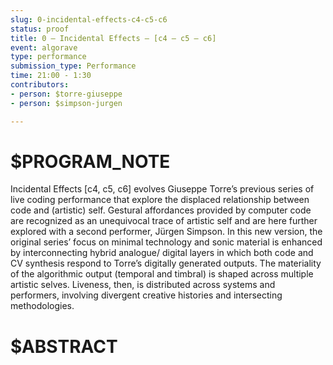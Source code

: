 ```yaml
---
slug: 0-incidental-effects-c4-c5-c6
status: proof
title: 0 – Incidental Effects – [c4 – c5 – c6]
event: algorave
type: performance
submission_type: Performance
time: 21:00 - 1:30
contributors:
- person: $torre-giuseppe
- person: $simpson-jurgen

---
```


# $PROGRAM_NOTE

Incidental Effects [c4, c5, c6] evolves Giuseppe Torre’s previous series of live coding
performance that explore the displaced relationship between code and (artistic) self.
Gestural affordances provided by computer code are recognized as an unequivocal trace of
artistic self and are here further explored with a second performer, Jürgen Simpson. In this
new version, the original series’ focus on minimal technology and sonic material is
enhanced by interconnecting hybrid analogue/ digital layers in which both code and CV
synthesis respond to Torre’s digitally generated outputs. The materiality of the algorithmic
output (temporal and timbral) is shaped across multiple artistic selves. Liveness, then, is
distributed across systems and performers, involving divergent creative histories and
intersecting methodologies.

# $ABSTRACT



